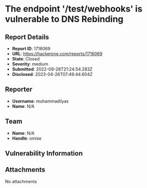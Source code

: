 # The endpoint '/test/webhooks' is vulnerable to DNS Rebinding

## Report Details
- **Report ID**: 1716069
- **URL**: https://hackerone.com/reports/1716069
- **State**: Closed
- **Severity**: medium
- **Submitted**: 2022-09-28T21:24:54.283Z
- **Disclosed**: 2023-04-26T07:49:44.604Z

## Reporter
- **Username**: muhammadilyas
- **Name**: N/A

## Team
- **Name**: N/A
- **Handle**: omise

## Vulnerability Information


## Attachments
No attachments
